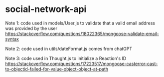 # social-network-api

Note 1: code used in models/User.js to validate that a valid email address was provided by the user https://stackoverflow.com/questions/18022365/mongoose-validate-email-syntax

Note 2: code used in utils/dateFormat.js comes from chatGPT

Note 3: code used in Thought.js to initialize a Reaction's ID https://stackoverflow.com/questions/17223517/mongoose-casterror-cast-to-objectid-failed-for-value-object-object-at-path
